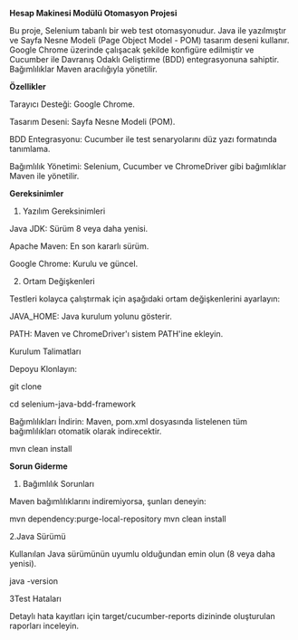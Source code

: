 **Hesap Makinesi Modülü Otomasyon Projesi**

Bu proje, Selenium tabanlı bir web test otomasyonudur. Java ile yazılmıştır ve Sayfa Nesne Modeli (Page Object Model - POM) tasarım deseni kullanır. Google Chrome üzerinde çalışacak şekilde konfigüre edilmiştir ve Cucumber ile Davranış Odaklı Geliştirme (BDD) entegrasyonuna sahiptir. Bağımlılıklar Maven aracılığıyla yönetilir.

**Özellikler**

Tarayıcı Desteği: Google Chrome.

Tasarım Deseni: Sayfa Nesne Modeli (POM).

BDD Entegrasyonu: Cucumber ile test senaryolarını düz yazı formatında tanımlama.

Bağımlılık Yönetimi: Selenium, Cucumber ve ChromeDriver gibi bağımlıklar Maven ile yönetilir.

**Gereksinimler**

1. Yazılım Gereksinimleri

Java JDK: Sürüm 8 veya daha yenisi.

Apache Maven: En son kararlı sürüm.

Google Chrome: Kurulu ve güncel.


2. Ortam Değişkenleri

Testleri kolayca çalıştırmak için aşağıdaki ortam değişkenlerini ayarlayın:

JAVA_HOME: Java kurulum yolunu gösterir.

PATH: Maven ve ChromeDriver'ı sistem PATH'ine ekleyin.

Kurulum Talimatları

Depoyu Klonlayın:

git clone <repository-url>

cd selenium-java-bdd-framework

Bağımlılıkları İndirin:
Maven, pom.xml dosyasında listelenen tüm bağımlılıkları otomatik olarak indirecektir.

mvn clean install

**Sorun Giderme**

1. Bağımlılık Sorunları

Maven bağımlılıklarını indiremiyorsa, şunları deneyin:

mvn dependency:purge-local-repository
mvn clean install

2.Java Sürümü

Kullanılan Java sürümünün uyumlu olduğundan emin olun (8 veya daha yenisi).

java -version

3Test Hataları

Detaylı hata kayıtları için target/cucumber-reports dizininde oluşturulan raporları inceleyin.